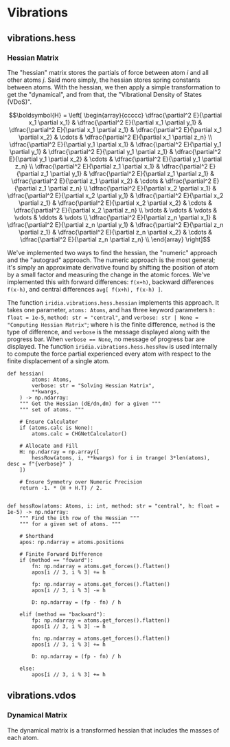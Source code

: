 # Vibrations


## vibrations.hess

### Hessian Matrix

The "hessian" matrix stores the partials of force between atom $i$ and all other atoms $j$.
Said more simply, the hessian stores spring constants between atoms.
With the hessian, we then apply a simple transformation to get the "dynamical", and from that, the "Vibrational Density of States (VDoS)".

```math
\boldsymbol{H} = \left[
\begin{array}{ccccc}
	
	\dfrac{\partial^2 E}{\partial x_1 \partial x_1} & 
	\dfrac{\partial^2 E}{\partial x_1 \partial y_1} & 
	\dfrac{\partial^2 E}{\partial x_1 \partial z_1} & 
	\dfrac{\partial^2 E}{\partial x_1 \partial x_2} & 
	\cdots & 
	\dfrac{\partial^2 E}{\partial x_1 \partial z_n} \\
	
	\dfrac{\partial^2 E}{\partial y_1 \partial x_1} & 
	\dfrac{\partial^2 E}{\partial y_1 \partial y_1} & 
	\dfrac{\partial^2 E}{\partial y_1 \partial z_1} & 
	\dfrac{\partial^2 E}{\partial y_1 \partial x_2} & 
	\cdots & 
	\dfrac{\partial^2 E}{\partial y_1 \partial z_n} \\
	
	\dfrac{\partial^2 E}{\partial z_1 \partial x_1} & 
	\dfrac{\partial^2 E}{\partial z_1 \partial y_1} & 
	\dfrac{\partial^2 E}{\partial z_1 \partial z_1} & 
	\dfrac{\partial^2 E}{\partial z_1 \partial x_2} & 
	\cdots & 
	\dfrac{\partial^2 E}{\partial z_1 \partial z_n} \\

	\dfrac{\partial^2 E}{\partial x_2 \partial x_1} & 
	\dfrac{\partial^2 E}{\partial x_2 \partial y_1} & 
	\dfrac{\partial^2 E}{\partial x_2 \partial z_1} & 
	\dfrac{\partial^2 E}{\partial x_2 \partial x_2} & 
	\cdots & 
	\dfrac{\partial^2 E}{\partial x_2 \partial z_n} \\

	\vdots & 
	\vdots & 
	\vdots & 
	\vdots & 
	\ddots & 
	\vdots \\

	\dfrac{\partial^2 E}{\partial z_n \partial x_1} & 
	\dfrac{\partial^2 E}{\partial z_n \partial y_1} & 
	\dfrac{\partial^2 E}{\partial z_n \partial z_1} & 
	\dfrac{\partial^2 E}{\partial z_n \partial x_2} & 
	\cdots & 
	\dfrac{\partial^2 E}{\partial z_n \partial z_n} \\
	
\end{array} \right]
```


We've implemented two ways to find the hessian, the "numeric" approach and the "autograd" approach.
The numeric approach is the most general; it's simply an approximate derivative found by shifting the position of atom by a small factor and measuring the change in the atomic forces.
We've implemented this with forward differences: `f(x+h)`, backward differences `f(x-h)`, and central differences `avg[ f(x+h), f(x-h) ]`.

The function `iridia.vibrations.hess.hessian` implements this approach.
It takes one parameter, `atoms: Atoms`, and has three keyword parameters `h: float = 1e-5`, `method: str = "central"`, and `verbose: str | None = "Computing Hessian Matrix"`;
where `h` is the finite difference, `method` is the type of difference, and `verbose` is the message displayed along with the progress bar. 
When `verbose == None`, no message of progress bar are displayed.
The function `iridia.vibrations.hess.hessRow` is used internally to compute the force partial experienced every atom with respect to the finite displacement of a single atom.

```
def hessian(
        atoms: Atoms,
        verbose: str = "Solving Hessian Matrix",
        **kwargs,
    ) -> np.ndarray:
    """ Get the Hessian (dE/dn,dm) for a given """
    """ set of atoms. """

    # Ensure Calculator
    if (atoms.calc is None):
        atoms.calc = CHGNetCalculator()

    # Allocate and Fill
    H: np.ndarray = np.array([
        hessRow(atoms, i, **kwargs) for i in trange( 3*len(atoms), desc = f"{verbose}" )
    ])

    # Ensure Symmetry over Numeric Precision
    return -1. * (H + H.T) / 2.


def hessRow(atoms: Atoms, i: int, method: str = "central", h: float = 1e-5) -> np.ndarray:
    """ Find the ith row of the Hessian """
    """ for a given set of atoms. """

    # Shorthand
    apos: np.ndarray = atoms.positions
    
    # Finite Forward Difference
    if (method == "foward"):
        fn: np.ndarray = atoms.get_forces().flatten()
        apos[i // 3, i % 3] += h

        fp: np.ndarray = atoms.get_forces().flatten()
        apos[i // 3, i % 3] -= h
    
        D: np.ndarray = (fp - fn) / h

    elif (method == "backward"):
        fp: np.ndarray = atoms.get_forces().flatten()
        apos[i // 3, i % 3] -= h
        
        fn: np.ndarray = atoms.get_forces().flatten()
        apos[i // 3, i % 3] += h
    
        D: np.ndarray = (fp - fn) / h
    
    else:
        apos[i // 3, i % 3] += h
```


## vibrations.vdos

### Dynamical Matrix

The dynamical matrix is a transformed hessian that includes the masses of each atom. 

